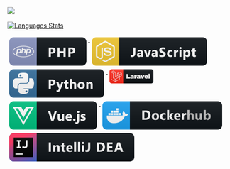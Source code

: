 
<img src="http://cdn.sci-news.com/images/enlarge4/image_5797e-Jupiter.jpg"></br>

<!--[![Nicolas Castagnola Stats](https://github-readme-stats.vercel.app/api?username=NicolasCastagnola&theme=tokyonight)](https://github.com/NicolasCastagnola/github-readme-stats)-->

[![Languages Stats](https://github-readme-stats.vercel.app/api/top-langs/?username=NicolasCastagnola&layout=compact&theme=tokyonight)](https://github.com/NicolasCastagnola/github-readme-stats)

<p>
  <a href="https://php.net">
    <img src="https://github.com/gabeta/gabeta/blob/master/resources/php.svg" alt="php" style="vertical-align:top; margin:4px">
  </a>  
  <a href="https://developer.mozilla.org/fr/docs/Web/JavaScript">
    <img src="https://github.com/gabeta/gabeta/blob/master/resources/js.svg" alt="javascript" style="vertical-align:top; margin:4px">
  </a>
  <a href="https://www.python.org/">
    <img src="https://github.com/gabeta/gabeta/blob/master/resources/python.svg" alt="python" style="vertical-align:top; margin:4px">
  </a>
  <a href="https://laravel.com/">
    <img src="https://github.com/gabeta/gabeta/blob/master/resources/laravel.png" alt="Laravel" style="vertical-align:top; margin:4px">
  </a>
  <a href="https://vuejs.org/">
    <img src="https://github.com/gabeta/gabeta/blob/master/resources/vue.svg" alt="vue" style="vertical-align:top; margin:4px">
  </a>
  <a href="https://www.docker.com/">
    <img src="https://github.com/gabeta/gabeta/blob/master/resources/dockerhub.svg" alt="docker" style="vertical-align:top; margin:4px">
  </a>
  <a href="https://www.jetbrains.com/fr-fr/idea/">
    <img src="https://github.com/gabeta/gabeta/blob/master/resources/jetbrains_intellij.svg" alt="jetbrains" style="vertical-align:top; margin:4px">
  </a>
</p>
